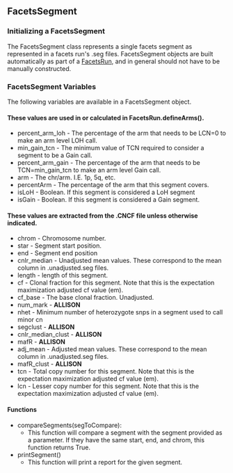 ## FacetsSegment

### Initializing a FacetsSegment

The FacetsSegment class represents a single facets segment as represented in a facets run's .seg files. 
FacetsSegment objects are built automatically as part of a [FacetsRun](FacetsRun.md), and in general should not have to be manually constructed.  

### FacetsSegment Variables
The following variables are available in a FacetsSegment object.  

#### These values are used in or calculated in FacetsRun.defineArms().
* percent_arm_loh - The percentage of the arm that needs to be LCN=0 to make an arm level LOH call.
* min_gain_tcn - The minimum value of TCN required to consider a segment to be a Gain call.
* percent_arm_gain - The percentage of the arm that needs to be TCN=min_gain_tcn to make an arm level Gain call.
* arm - The chr/arm.  I.E. 1p, 5q, etc.
* percentArm - The percentage of the arm that this segment covers. 
* isLoH - Boolean. If this segment is considered a LoH segment
* isGain - Boolean. If this segment is considered a Gain segment.

#### These values are extracted from the .CNCF file unless otherwise indicated.
* chrom - Chromosome number.
* star - Segment start position.
* end - Segment end position
* cnlr_median - Unadjusted mean values.  These correspond to the mean column in .unadjusted.seg files.
* length - length of this segment.
* cf - Clonal fraction for this segment.  Note that this is the expectation maximization adjusted cf value (em).
* cf_base - The base clonal fraction.  Unadjusted.
* num_mark - **ALLISON**
* nhet - Minimum number of heterozygote snps in a segment used to call minor cn
* segclust - **ALLISON**
* cnlr_median_clust - **ALLISON**
* mafR - **ALLISON**
* adj_mean - Adjusted mean values.  These correspond to the mean column in .unadjusted.seg files.
* mafR_clust - **ALLISON**
* tcn - Total copy number for this segment. Note that this is the expectation maximization adjusted cf value (em).
* lcn - Lesser copy number for this segment. Note that this is the expectation maximization adjusted cf value (em).


#### Functions
* compareSegments(segToCompare):
  * This function will compare a segment with the segment provided as a parameter.  If they have the same start, end, and chrom, this function returns True.  
* printSegment()
  * This function will print a report for the given segment. 
